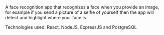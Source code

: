A face recognition app that recognizes a face when you provide an image, for example if you send a picture of a selfie of yourself then the app will detect and highlight where your face is.

Technologies used: React, NodeJS, ExpressJS and PostgreSQL
